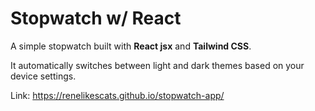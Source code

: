# Stopwatch w/ React

A simple stopwatch built with **React jsx** and **Tailwind CSS**. 

It automatically switches between light and dark themes based on your device settings.


Link: https://renelikescats.github.io/stopwatch-app/

